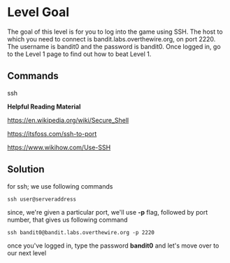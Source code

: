 <h1>Level Goal</h1>

The goal of this level is for you to log into the game using SSH. The host to which you need to connect is bandit.labs.overthewire.org, on port 2220. The username is bandit0 and the password is bandit0. Once logged in, go to the Level 1 page to find out how to beat Level 1.

<h2>Commands</h2>

ssh


**Helpful Reading Material**

https://en.wikipedia.org/wiki/Secure_Shell

https://itsfoss.com/ssh-to-port

https://www.wikihow.com/Use-SSH

<h2>Solution</h2>

for ssh; we use following commands

```
ssh user@serveraddress
```

since, we're given a particular port, we'll use **-p** flag, followed by port number, that gives us following command

```
ssh bandit0@bandit.labs.overthewire.org -p 2220
```

once you've logged in, type the password **bandit0** and let's move over to our next level


